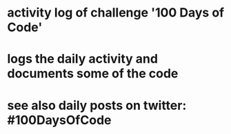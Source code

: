 # activity log of challenge '100 Days of Code'
# logs the daily activity and documents some of the code
# see also daily posts on twitter: #100DaysOfCode 

